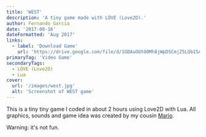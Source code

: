 ```yaml
---
title: 'WEST'
description: 'A tiny game made with LÖVE (Love2D).'
author: Fernando Garcia
date: '2017-08-16'
dateFormatted: 'Aug 2017'
links:
  - label: 'Download Game'
    url: 'https://drive.google.com/file/d/1GDAuOUtO0Mh8jWpDSCmjZ5LQb1SAlXB7/view?usp=sharing'
primaryTag: 'Video Game'
secondaryTags:
  - LÖVE (Love2D)
  - Lua
cover:
  url: '/images/west.jpg'
  alt: 'Screenshot of WEST game'
---
```


This is a tiny tiny game I coded in about 2 hours using Love2D with Lua. All graphics, sounds and game idea was created by my cousin [Mario](https://flogar.itch.io/).

Warning: it's not fun.
